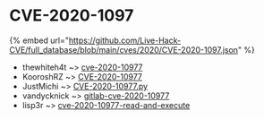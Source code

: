 # CVE-2020-1097
{% embed url="https://github.com/Live-Hack-CVE/full_database/blob/main/cves/2020/CVE-2020-1097.json" %}

* thewhiteh4t ~> [cve-2020-10977](https://www.alice-snow.ru/2020/database/cve-2020-1097/cve-2020-10977-thewhiteh4t)
* KooroshRZ ~> [CVE-2020-10977](https://www.alice-snow.ru/2020/database/cve-2020-1097/cve-2020-10977-kooroshrz)
* JustMichi ~> [CVE-2020-10977.py](https://www.alice-snow.ru/2020/database/cve-2020-1097/cve-2020-10977.py-justmichi)
* vandycknick ~> [gitlab-cve-2020-10977](https://www.alice-snow.ru/2020/database/cve-2020-1097/gitlab-cve-2020-10977-vandycknick)
* lisp3r ~> [cve-2020-10977-read-and-execute](https://www.alice-snow.ru/2020/database/cve-2020-1097/cve-2020-10977-read-and-execute-lisp3r)